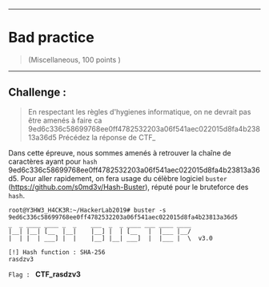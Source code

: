 * * *
# Bad practice 
> (Miscellaneous, 100 points )
---
## Challenge :
> En respectant les règles d'hygienes informatique, on ne devrait pas être amenés à faire ca
9ed6c336c58699768ee0ff4782532203a06f541aec022015d8fa4b23813a36d5
Précédez la réponse de CTF_

Dans cette épreuve, nous sommes amenés à retrouver la chaîne de caractères ayant pour ```hash``` 9ed6c336c58699768ee0ff4782532203a06f541aec022015d8fa4b23813a36d5. Pour aller rapidement, on fera usage du célèbre logiciel ```buster``` (https://github.com/s0md3v/Hash-Buster), réputé pour le bruteforce des ```hash```.

```console
root@Y3HW3_H4CK3R:~/HackerLab2019# buster -s 9ed6c336c58699768ee0ff4782532203a06f541aec022015d8fa4b23813a36d5
_  _ ____ ____ _  _    ___  _  _ ____ ___ ____ ____
|__| |__| [__  |__|    |__] |  | [__   |  |___ |__/
|  | |  | ___] |  |    |__] |__| ___]  |  |___ |  \  v3.0

[!] Hash function : SHA-256
rasdzv3
```

```Flag : ``` **CTF_rasdzv3**